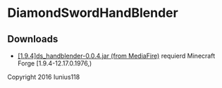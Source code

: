 # DiamondSwordHandBlender

## Downloads
+ [[1.9.4]ds_handblender-0.0.4.jar (from MediaFire)](http://www.mediafire.com/download/10875mm883ur1br) requierd Minecraft Forge [1.9.4-12.17.0.1976,)

Copyright 2016 Iunius118
